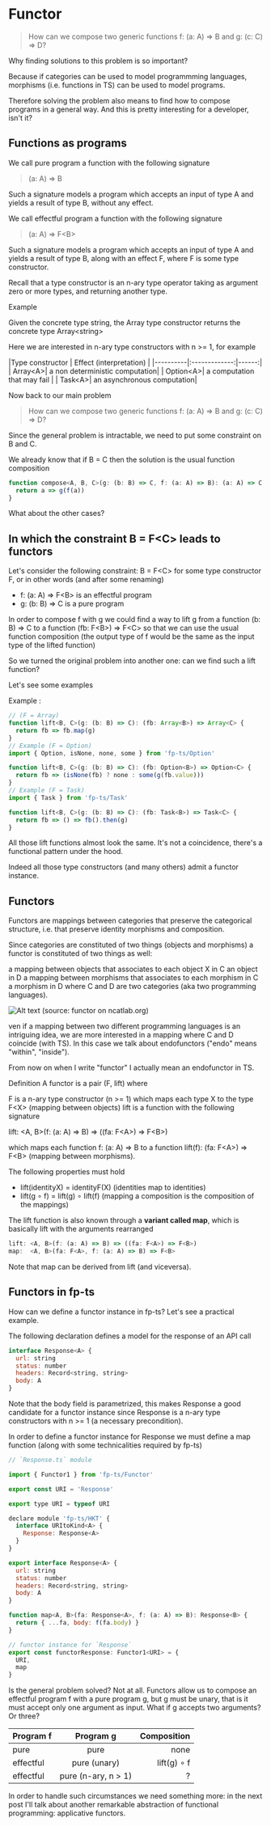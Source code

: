 # Functor

> How can we compose two generic functions f: (a: A) => B and g: (c: C) => D?

Why finding solutions to this problem is so important?

Because if categories can be used to model programmming languages, morphisms (i.e. functions in TS) can be used to model programs.

Therefore solving the problem also means to find how to compose programs in a general way. And this is pretty interesting for a developer, isn't it?

## Functions as programs

We call pure program a function with the following signature
>(a: A) => B

Such a signature models a program which accepts an input of type A and yields a result of type B, without any effect.

We call effectful program a function with the following signature
>(a: A) => F\<B>

Such a signature models a program which accepts an input of type A and yields a result of type B, along with an effect F, where F is some type constructor.

Recall that a type constructor is an n-ary type operator taking as argument zero or more types, and returning another type.

Example

Given the concrete type string, the Array type constructor returns the concrete type Array\<string>

Here we are interested in n-ary type constructors with n >= 1, for example

|Type constructor | Effect (interpretation) |
|----------|:-------------:|------:|
| Array\<A>| a non deterministic computation|
| Option\<A>| a computation that may fail |
| Task\<A>| an asynchronous computation|

Now back to our main problem

> How can we compose two generic functions f: (a: A) => B and g: (c: C) => D?

Since the general problem is intractable, we need to put some constraint on B and C.

We already know that if B = C then the solution is the usual function composition

```js
function compose<A, B, C>(g: (b: B) => C, f: (a: A) => B): (a: A) => C {
  return a => g(f(a))
}
```

What about the other cases?

## In which the constraint B = F\<C> leads to functors

Let's consider the following constraint: B = F\<C> for some type constructor F, or in other words (and after some renaming)

* f: (a: A) => F\<B> is an effectful program
* g: (b: B) => C is a pure program

In order to compose f with g we could find a way to lift g from a function (b: B) => C to a function (fb: F\<B>) => F\<C> so that we can use the usual function composition (the output type of f would be the same as the input type of the lifted function)

So we turned the original problem into another one: can we find such a lift function?

Let's see some examples

Example :

```js
// (F = Array)
function lift<B, C>(g: (b: B) => C): (fb: Array<B>) => Array<C> {
  return fb => fb.map(g)
}
// Example (F = Option)
import { Option, isNone, none, some } from 'fp-ts/Option'

function lift<B, C>(g: (b: B) => C): (fb: Option<B>) => Option<C> {
  return fb => (isNone(fb) ? none : some(g(fb.value)))
}
// Example (F = Task)
import { Task } from 'fp-ts/Task'

function lift<B, C>(g: (b: B) => C): (fb: Task<B>) => Task<C> {
  return fb => () => fb().then(g)
}
```

All those lift functions almost look the same. It's not a coincidence, there's a functional pattern under the hood.

Indeed all those type constructors (and many others) admit a functor instance.

## Functors

Functors are mappings between categories that preserve the categorical structure, i.e. that preserve identity morphisms and composition.

Since categories are constituted of two things (objects and morphisms) a functor is constituted of two things as well:

a mapping between objects that associates to each object X in C an object in D
a mapping between morphisms that associates to each morphism in C a morphism in D
where C and D are two categories (aka two programming languages).

![Alt text](https://res.cloudinary.com/practicaldev/image/fetch/s--FHovMb4A--/c_limit%2Cf_auto%2Cfl_progressive%2Cq_auto%2Cw_880/https://ncatlab.org/nlab/files/functor.jpg)
(source: functor on ncatlab.org)

ven if a mapping between two different programming languages is an intriguing idea, we are more interested in a mapping where C and D coincide (with TS). In this case we talk about endofunctors ("endo" means "within", "inside").

From now on when I write "functor" I actually mean an endofunctor in TS.

Definition
A functor is a pair (F, lift) where

F is a n-ary type constructor (n >= 1) which maps each type X to the type F\<X> (mapping between objects)
lift is a function with the following signature

 lift: \<A, B>(f: (a: A) => B) => ((fa: F\<A>) => F\<B>)

which maps each function f: (a: A) => B to a function lift(f): (fa: F\<A>) => F\<B> (mapping between morphisms).

The following properties must hold

* lift(identityX) = identityF(X) (identities map to identities)
* lift(g ∘ f) = lift(g) ∘ lift(f) (mapping a composition is the composition of the mappings)

The lift function is also known through a **variant called map**, which is basically lift with the arguments rearranged

```js
lift: <A, B>(f: (a: A) => B) => ((fa: F<A>) => F<B>)
map:  <A, B>(fa: F<A>, f: (a: A) => B) => F<B>
```

Note that map can be derived from lift (and viceversa).

## Functors in fp-ts

How can we define a functor instance in fp-ts? Let's see a practical example.

The following declaration defines a model for the response of an API call

```js
interface Response<A> {
  url: string
  status: number
  headers: Record<string, string>
  body: A
}
```

Note that the body field is parametrized, this makes Response a good candidate for a functor instance since Response is a n-ary type constructors with n >= 1 (a necessary precondition).

In order to define a functor instance for Response we must define a map function (along with some technicalities required by fp-ts)

```js
// `Response.ts` module

import { Functor1 } from 'fp-ts/Functor'

export const URI = 'Response'

export type URI = typeof URI

declare module 'fp-ts/HKT' {
  interface URItoKind<A> {
    Response: Response<A>
  }
}

export interface Response<A> {
  url: string
  status: number
  headers: Record<string, string>
  body: A
}

function map<A, B>(fa: Response<A>, f: (a: A) => B): Response<B> {
  return { ...fa, body: f(fa.body) }
}

// functor instance for `Response`
export const functorResponse: Functor1<URI> = {
  URI,
  map
}
```

Is the general problem solved?
Not at all. Functors allow us to compose an effectful program f with a pure program g, but g must be unary, that is it must accept only one argument as input. What if g accepts two arguments? Or three?

|  Program f  |  Program g  |  Composition  |
|----------|:-------------:|------:|
| pure |  pure | none |
| effectful | pure (unary) | lift(g) ∘ f |
| effectful | pure (n-ary, n > 1) | ? |

In order to handle such circumstances we need something more: in the next post I'll talk about another remarkable abstraction of functional programming: applicative functors.
